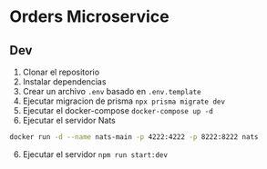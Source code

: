 # Orders Microservice

## Dev

1. Clonar el repositorio
2. Instalar dependencias
3. Crear un archivo `.env` basado en `.env.template`
4. Ejecutar migracion de prisma `npx prisma migrate dev`
5. Ejecutar el docker-compose `docker-compose up -d`
6. Ejecutar el servidor Nats
```bash	
docker run -d --name nats-main -p 4222:4222 -p 8222:8222 nats
```
6. Ejecutar el servidor `npm run start:dev`